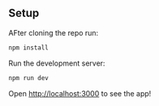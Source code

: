 ## Setup

AFter cloning the repo run:
```bash
npm install
```

Run the development server:

```bash
npm run dev
```

Open [http://localhost:3000](http://localhost:3000) to see the app!